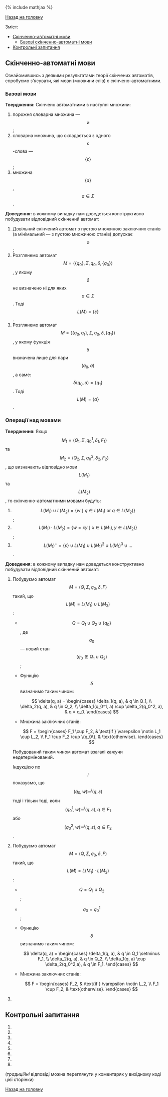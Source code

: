 {% include mathjax %}

[Назад на головну](../README.md)

Зміст:
- [Скінченно-автоматні мови](#скінченно-автоматні-мови)
	- [Базові скінченно-автоматні мови](#базові-мови)
- [Контрольні запитання](#контрольні-запитання)

## Скінченно-автоматні мови

Ознайомившись з деякими результатами теорії скінчених автоматів,
спробуємо з'ясувати, які мови (множини слів) є скінчено-автоматними.

### Базові мови

**Твердження:** Скінчено автоматними є наступні множини:
1. порожня словарна множина &mdash; $$\varnothing$$;
2. словарна множина, що складається з одного $$\varepsilon$$-слова &mdash; $$\{\varepsilon\}$$;
3. множина $$\{a\}$$, $$a \in \Sigma$$.

**Доведення:** в кожному випадку нам доведеться конструктивно побудувати
відповідний скінчений автомат:
1. Довільний скінчений автомат з пустою множиною заключних станів (а
	мінімальний &mdash; з пустою множиною станів) допускає $$\varnothing$$;
2. Розглянемо автомат $$M = \left\langle \{q_0\}, \Sigma, q_0, \delta, \{q_0\}\right\rangle$$,
	у якому $$\delta$$ не визначено ні для яких $$a \in \Sigma$$. Тоді $$L(M) = \{\varepsilon\}$$.
3. Розглянемо автомат 
	$$M = \left\langle \{q_0, q_1\}, \Sigma, q_0, \delta, \{q_1\}\right\rangle$$, 
	у якому функція $$\delta$$ визначена лише для пари $$(q_0, a)$$, а саме: 
	$$\delta(q_0, a) = \{q_1\}$$. Тоді $$L(M) = \{a\}$$.

### Операції над мовами

**Твердження:** Якщо $$M_1 = \left\langle Q_1, \Sigma, q_0^1, \delta_1, F_1 \right\rangle$$ 
та $$M_2 = \left\langle Q_2, \Sigma, q_0^2, \delta_2, F_2\right\rangle$$, що
визначають відповідно мови $$L(M_1)$$ та $$L(M_2)$$, то скінченно-автоматними мовами будуть:
1. $$L(M_1) \cup L(M_2) = \left\{w \mid q \in L(M_1) \text{ or } q \in L(M_2)\right\}$$;
2. $$L(M_1) \cdot L(M_2) = \left\{w = xy \mid x \in L(M_1), y \in L(M_2) \right\}$$;
3. $$L(M_1)^\star = \{\varepsilon\} \cup L(M_1) \cup L(M_1)^2 \cup L(M_1)^3 \cup \ldots$$.

**Доведення:** в кожному випадку нам доведеться конструктивно побудувати
відповідний скінчений автомат:
1. Побудуємо автомат $$M = \left\langle Q, \Sigma, q_0, \delta, F \right\rangle$$ такий, що $$L(M) = L(M_1) \cup L(M_2)$$:
	- $$Q = Q_1 \cup Q_2 \cup \{q_0\}$$, де $$q_0$$ &mdash; новий стан 
		$$(q_0 \notin Q_1 \cup Q_2)$$;
	
	- Функцію $$\delta$$ визначимо таким чином:

		$$
		\delta(q, a) = \begin{cases}
			\delta_1(q, a), & q \in Q_1, \\
			\delta_2(q, a), & q \in Q_2, \\
			\delta_1(q_0^1, a) \cup \delta_2(q_0^2, a), & q = q_0. 
		\end{cases}
		$$

	- Множина заключних станів:

		$$
		F = \begin{cases}
		F_1 \cup F_2, & \text{if } \varepsilon \notin L_1 \cup L_2, \\
		F_1 \cup F_2 \cup \{q_0\}, & \text{otherwise}.
		\end{cases}
		$$

	Побудований таким чином автомат взагалі кажучи недетермінований. 

	Індукцією по $$i$$ показуємо, що $$(q_0, w) \models^i (q,\varepsilon)$$ 
	тоді і тільки тоді, коли $$(q_0^1,w) \models^i (q,\varepsilon), q \in F_1$$ 
	або $$(q_0^2,w) \models^i (q,\varepsilon), q \in F_2$$.
2. Побудуємо автомат $$M = \left\langle Q, \Sigma, q_0, \delta, F \right\rangle$$ такий, що $$L(M) = L(M_1) \cdot L(M_2)$$:
	- $$Q = Q_1 \cup Q_2$$;
	- $$q_0 = q_0^1$$;
	- Функцію $$\delta$$ визначимо таким чином:

		$$
		\delta(q, a) = \begin{cases}
		\delta_1(q, a), & q \in Q_1 \setminus F_1, \\
		\delta_2(q, a), & q \in Q_2, \\
		\delta_1(q, a) \cup \delta_2(q_0^2,a), & q \in F_1.
		\end{cases}
		$$

	- Множина заключних станів:

		$$
		F = \begin{cases}
		F_2, & \text{if } \varepsilon \notin L_2, \\
		F_1 \cup F_2, & \text{otherwise}.
		\end{cases}
		$$
3.

## Контрольні запитання

1.
	<!-- -->
2.
	<!-- -->
3.
	<!-- -->
4.
	<!-- -->
5.
	<!-- -->
6.
	<!-- -->
7.
	<!-- -->
8.
	<!-- -->

(_традиційні_ відповіді можна переглянути у коментарях у вихідному коді цієї сторінки)

[Назад на головну](../README.md)